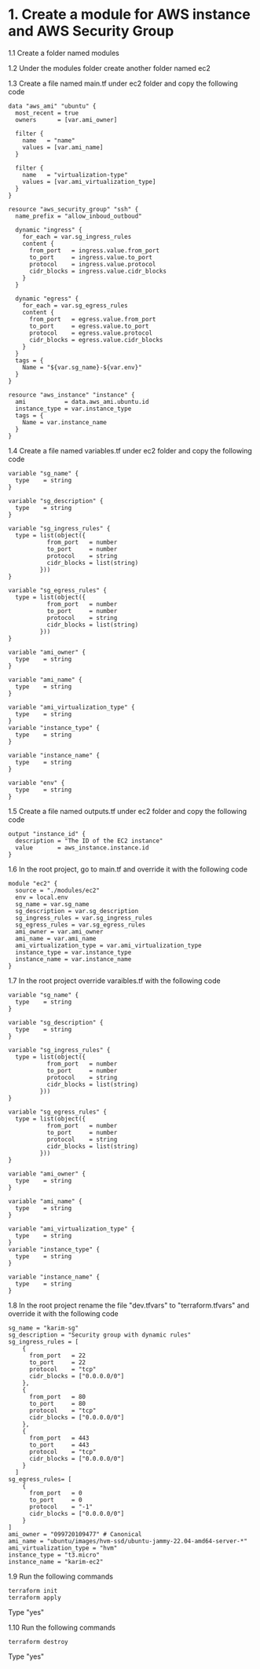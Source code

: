 # 1. Create a module for AWS instance and AWS Security Group

1.1 Create a folder named modules

1.2 Under the modules folder create another folder named ec2

1.3 Create a file named main.tf under ec2 folder and copy the following code
```
data "aws_ami" "ubuntu" {
  most_recent = true
  owners      = [var.ami_owner]

  filter {
    name   = "name"
    values = [var.ami_name]
  }

  filter {
    name   = "virtualization-type"
    values = [var.ami_virtualization_type]
  }
}

resource "aws_security_group" "ssh" {
  name_prefix = "allow_inboud_outboud"

  dynamic "ingress" {
    for_each = var.sg_ingress_rules
    content {
      from_port   = ingress.value.from_port
      to_port     = ingress.value.to_port
      protocol    = ingress.value.protocol
      cidr_blocks = ingress.value.cidr_blocks
    }
  }

  dynamic "egress" {
    for_each = var.sg_egress_rules
    content {
      from_port   = egress.value.from_port
      to_port     = egress.value.to_port
      protocol    = egress.value.protocol
      cidr_blocks = egress.value.cidr_blocks
    }
  }
  tags = {
    Name = "${var.sg_name}-${var.env}"
  }
}

resource "aws_instance" "instance" {
  ami           = data.aws_ami.ubuntu.id
  instance_type = var.instance_type
  tags = {
    Name = var.instance_name
  }
}
```

1.4 Create a file named variables.tf under ec2 folder and copy the following code
```
variable "sg_name" {
  type    = string
}

variable "sg_description" {
  type    = string
}

variable "sg_ingress_rules" {
  type = list(object({
           from_port   = number
           to_port     = number
           protocol    = string
           cidr_blocks = list(string)
         }))
}

variable "sg_egress_rules" {
  type = list(object({
           from_port   = number
           to_port     = number
           protocol    = string
           cidr_blocks = list(string)
         }))
}

variable "ami_owner" {
  type    = string
}

variable "ami_name" {
  type    = string
}

variable "ami_virtualization_type" {
  type    = string
}
variable "instance_type" {
  type    = string
}

variable "instance_name" {
  type    = string
}

variable "env" {
  type    = string
}
```

1.5 Create a file named outputs.tf under ec2 folder and copy the following code
```
output "instance_id" {
  description = "The ID of the EC2 instance"
  value       = aws_instance.instance.id
}
```
1.6 In the root project, go to main.tf and override it with the following code
```
module "ec2" {
  source = "./modules/ec2"
  env = local.env
  sg_name = var.sg_name
  sg_description = var.sg_description
  sg_ingress_rules = var.sg_ingress_rules
  sg_egress_rules = var.sg_egress_rules
  ami_owner = var.ami_owner
  ami_name = var.ami_name
  ami_virtualization_type = var.ami_virtualization_type
  instance_type = var.instance_type
  instance_name = var.instance_name
}
```

1.7 In the root project override varaibles.tf with the following code
```
variable "sg_name" {
  type    = string
}

variable "sg_description" {
  type    = string
}

variable "sg_ingress_rules" {
  type = list(object({
           from_port   = number
           to_port     = number
           protocol    = string
           cidr_blocks = list(string)
         }))
}

variable "sg_egress_rules" {
  type = list(object({
           from_port   = number
           to_port     = number
           protocol    = string
           cidr_blocks = list(string)
         }))
}

variable "ami_owner" {
  type    = string
}

variable "ami_name" {
  type    = string
}

variable "ami_virtualization_type" {
  type    = string
}
variable "instance_type" {
  type    = string
}

variable "instance_name" {
  type    = string
}
```

1.8 In the root project rename the file "dev.tfvars" to "terraform.tfvars" and override it with the following code
```
sg_name = "karim-sg"
sg_description = "Security group with dynamic rules"
sg_ingress_rules = [
    {
      from_port   = 22
      to_port     = 22
      protocol    = "tcp"
      cidr_blocks = ["0.0.0.0/0"]
    },
    {
      from_port   = 80
      to_port     = 80
      protocol    = "tcp"
      cidr_blocks = ["0.0.0.0/0"]
    },
    {
      from_port   = 443
      to_port     = 443
      protocol    = "tcp"
      cidr_blocks = ["0.0.0.0/0"]
    }
  ]
sg_egress_rules= [
    {
      from_port   = 0
      to_port     = 0
      protocol    = "-1"
      cidr_blocks = ["0.0.0.0/0"]
    }
]
ami_owner = "099720109477" # Canonical  
ami_name = "ubuntu/images/hvm-ssd/ubuntu-jammy-22.04-amd64-server-*"
ami_virtualization_type = "hvm"
instance_type = "t3.micro"
instance_name = "karim-ec2"
```

1.9 Run the following commands
```
terraform init 
terraform apply 
```
Type "yes"

1.10 Run the following commands
```
terraform destroy
```
Type "yes"